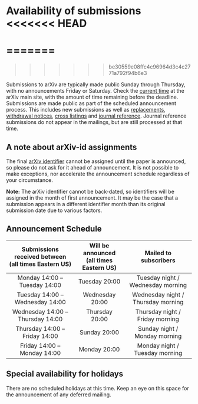 Availability of submissions
<<<<<<< HEAD
===========================
=======
==================================================
>>>>>>> be30559e08ffc4c96964d3c4c2771a792f94b6e3

Submissions to arXiv are typically made public Sunday through
Thursday, with no announcements Friday or Saturday. Check the [current
time](https://arxiv.org/localtime) at the arXiv main site, with the
amount of time remaining before the deadline. Submissions are made public as part of the scheduled announcement process. This includes new submissions as well as [replacements](/help/replace), [withdrawal notices](/help/withdraw), [cross listings](/help/cross) and [journal reference](/help/jref). Journal reference submissions do not appear in the mailings, but are still processed at that time. 

<a href="#id-before"></a>
A note about arXiv-id assignments
---------------------------------

The final [arXiv identifier](arxiv_identifier) cannot be assigned until the paper is announced, so please do not ask for it ahead of announcement. It is not possible to make exceptions, nor accelerate the announcement schedule regardless of your circumstance. 

**Note:** The arXiv identifier cannot be back-dated, so identifiers will be assigned in the month of first announcement. It may be the case that a submission appears in a different identifier month than its original submission date due to various factors.

Announcement Schedule
---------------------

| Submissions received between<br />(all times Eastern US) | Will be announced<br />(all times Eastern US) | Mailed to subscribers |
|:---:|:---:|:---:|
| Monday 14:00 &ndash; Tuesday 14:00 | Tuesday 20:00 | Tuesday night / Wednesday morning |
| Tuesday 14:00 &ndash; Wednesday 14:00 | Wednesday 20:00 | Wednesday night / Thursday morning | 
| Wednesday 14:00 &ndash; Thursday 14:00 | Thursday 20:00 | Thursday night / Friday morning |
| Thursday 14:00 &ndash; Friday 14:00 | Sunday 20:00 | Sunday night / Monday morning |
| Friday 14:00 &ndash; Monday 14:00 | Monday 20:00 | Monday night / Tuesday morning |

<a name="holiday"></a>
Special availability for holidays
---------------------------------

There are no scheduled holidays at this time. Keep an eye on this space for the announcement of any deferred mailing.
